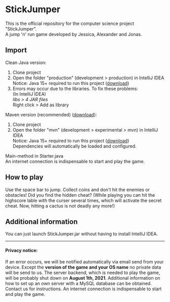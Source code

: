 # StickJumper

This is the official repository for the computer science project "StickJumper".<br>
A jump 'n' run game developed by Jessica, Alexander and Jonas.

## Import

Clean Java version:
1. Clone project
2. Open the folder "production" (development > production) in IntelliJ IDEA<br>
	Notice: Java 15+ required to run this project ([download](https://adoptopenjdk.net/archive.html?variant=openjdk15&jvmVariant=hotspot))<br>
3. Errors may occur due to the libraries. To fix these problems: <br>
	(In IntelliJ IDEA) <br>
	*libs > 4 JAR files*<br>
	Right click > Add as library
	
Maven version (recommended) ([download](https://maven.apache.org/download.cgi)):<br>
1. Clone project
2.  Open the folder "mvn" (development > experimental > mvn) in IntelliJ IDEA<br>
	Notice: Java 15+ required to run this project ([download](https://adoptopenjdk.net/archive.html?variant=openjdk15&jvmVariant=hotspot))<br>
	Dependencies will automatically be loaded and configured.

Main-method in Starter.java<br>
An internet connection is indispensable to start and play the game.

## How to play

Use the space bar to jump. Collect coins and don't hit the enemies or obstacles! Did you find the hidden cheat?
(While playing you can hit the highscore lable with the curser several times, which will activate the secret cheat. Now, hitting a cactus is not deadly any more!)

## Additional information

You can just launch StickJumper.jar without having to install IntelliJ IDEA.

---
#### Privacy notice:
If an error occurs, we will be notified automatically via email send from your device. Except the **version of the game and your OS name** no private data will be send to us.
The server backend, which is needed to play the game, will be probably shut down on **August 1th, 2021**. Additional information on how to set up an own server with a MySQL database can be obtained. Contact us for instructions.
An internet connection is indispensable to start and play the game.
